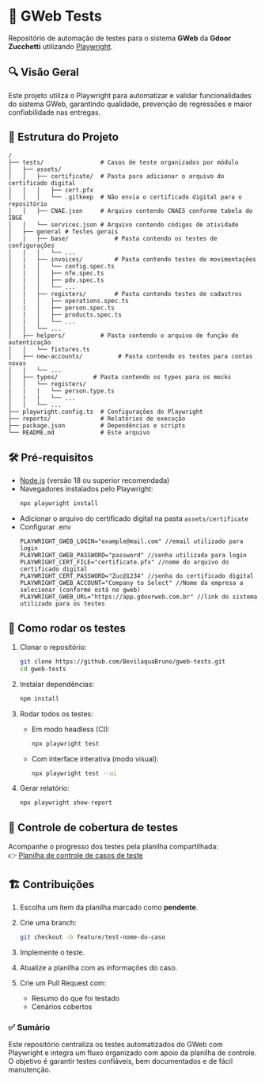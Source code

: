 # 🧪 GWeb Tests

Repositório de automação de testes para o sistema **GWeb** da **Gdoor Zucchetti** utilizando [Playwright](https://playwright.dev/).

## 🔍 Visão Geral

Este projeto utiliza o Playwright para automatizar e validar funcionalidades do sistema GWeb, garantindo qualidade, prevenção de regressões e maior confiabilidade nas entregas.

## 📁 Estrutura do Projeto

```
/
├── tests/                # Casos de teste organizados por módulo
│   ├── assets/
│   │   ├── certificate/  # Pasta para adicionar o arquivo do certificado digital
│   │   │   ├── cert.pfx
│   │   │   └── .gitkeep  # Não envia o certificado digital para o repositório
│   │   ├── CNAE.json     # Arquivo contendo CNAES conforme tabela do IBGE
│   │   └── services.json # Arquivo contendo códigos de atividade
|   ├── general # Testes gerais
│   |   ├── base/             # Pasta contendo os testes de configurações
│   |   │   └── ...
│   |   ├── invoices/         # Pasta contendo testes de movimentações
│   |   │   └── config.spec.ts
│   |   │   ├── nfe.spec.ts
│   |   │   ├── pdv.spec.ts
│   |   │   └── ...
│   |   ├── registers/        # Pasta contendo testes de cadastros
│   |   │   ├── operations.spec.ts
│   |   │   ├── person.spec.ts
│   |   │   ├── products.spec.ts
│   |   │   └── ...
│   |   └── ...
│   ├── helpers/          # Pasta contendo o arquivo de função de autenticação
│   │   └── fixtures.ts 
│   ├── new-accounts/          # Pasta contendo os testes para contas novas
│   |   └── ...
│   ├── types/          # Pasta contendo os types para os mocks
│   │   └── registers/
|   |   |   └── person.type.ts
│   |   |   └── ...
│   |   └── ...
├── playwright.config.ts  # Configurações do Playwright
├── reports/              # Relatórios de execução
├── package.json          # Dependências e scripts
└── README.md             # Este arquivo
```

## 🛠️ Pré-requisitos

- [Node.js](https://nodejs.org/) (versão 18 ou superior recomendada)
- Navegadores instalados pelo Playwright:
  ```bash
  npx playwright install
  ```
- Adicionar o arquivo do certificado digital na pasta `assets/certificate`
- Configurar .env
    ```env
    PLAYWRIGHT_GWEB_LOGIN="example@mail.com" //email utilizado para login
    PLAYWRIGHT_GWEB_PASSWORD="password" //senha utilizada para login
    PLAYWRIGHT_CERT_FILE="certificate.pfx" //nome do arquivo do certificado digital
    PLAYWRIGHT_CERT_PASSWORD="Zuc@1234" //senha do certificado digital
    PLAYWRIGHT_GWEB_ACCOUNT="Company to Select" //Nome da empresa a selecionar (conforme está no gweb)
    PLAYWRIGHT_GWEB_URL="https://app.gdoorweb.com.br" //link do sistema utilizado para os testes
    ```

## 🚀 Como rodar os testes

1. Clonar o repositório:
   ```bash
   git clone https://github.com/BevilaquaBruno/gweb-tests.git
   cd gweb-tests
   ```

2. Instalar dependências:
   ```bash
   npm install
   ```

3. Rodar todos os testes:
   - Em modo headless (CI):
     ```bash
     npx playwright test
     ```
   - Com interface interativa (modo visual):
     ```bash
     npx playwright test --ui
     ```

4. Gerar relatório:
   ```bash
   npx playwright show-report
   ```

## 🧩 Controle de cobertura de testes

Acompanhe o progresso dos testes pela planilha compartilhada:  
👉 [Planilha de controle de casos de teste](https://docs.google.com/spreadsheets/d/10HJTxnl301riTtdf22eA8VUVJHZv90ZIadSv-17pblM/edit?usp=sharing)


## 🏗️ Contribuições

1. Escolha um item da planilha marcado como **pendente**.
2. Crie uma branch:
   ```bash
   git checkout -b feature/test-nome-do-caso
   ```

3. Implemente o teste.
4. Atualize a planilha com as informações do caso.
5. Crie um Pull Request com:
   - Resumo do que foi testado
   - Cenários cobertos

### ✅ Sumário

Este repositório centraliza os testes automatizados do GWeb com Playwright e integra um fluxo organizado com apoio da planilha de controle. O objetivo é garantir testes confiáveis, bem documentados e de fácil manutenção.

